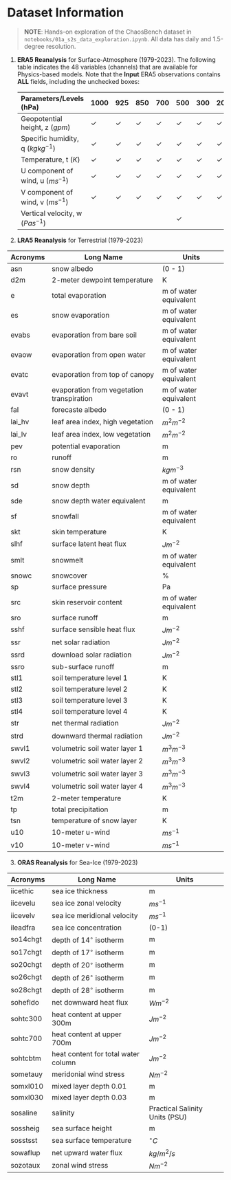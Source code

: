 # Dataset Information

> __NOTE__: Hands-on exploration of the ChaosBench dataset in `notebooks/01a_s2s_data_exploration.ipynb`. All data has daily and 1.5-degree resolution.
 
1. __ERA5 Reanalysis__ for Surface-Atmosphere (1979-2023). The following table indicates the 48 variables (channels) that are available for Physics-based models. Note that the __Input__ ERA5 observations contains __ALL__ fields, including the unchecked boxes:

    Parameters/Levels (hPa) | 1000 | 925 | 850 | 700 | 500 | 300 | 200 | 100 | 50 | 10
    :---------------------- | :----| :---| :---| :---| :---| :---| :---| :---| :--| :-|
    Geopotential height, z ($gpm$) | &check; | &check; | &check; | &check; | &check; | &check; | &check; | &check; | &check; | &check; |  
    Specific humidity, q ($kg kg^{-1}$) | &check; | &check; | &check; | &check; | &check; | &check; | &check; | &nbsp; | &nbsp; | &nbsp; |  
    Temperature, t ($K$) | &check; | &check; | &check; | &check; | &check; | &check; | &check; | &check; | &check; | &check; | &check; |  
    U component of wind, u ($ms^{-1}$) | &check; | &check; | &check; | &check; | &check; | &check; | &check; | &check; | &check; | &check; |  
    V component of wind, v ($ms^{-1}$) | &check; | &check; | &check; | &check; | &check; | &check; | &check; | &check; | &check; | &check; |  
    Vertical velocity, w ($Pas^{-1}$) | &nbsp; | &nbsp; | &nbsp; | &nbsp; | &check; | &nbsp; | &nbsp; | &nbsp; | &nbsp; | &nbsp; |  
    
2. __LRA5 Reanalysis__ for Terrestrial (1979-2023)

| Acronyms    | Long Name                            | Units            |
|------------------|-------------------------------------------|-----------------------|
| asn     | snow albedo                               | (0 - 1)               |
| d2m     | 2-meter dewpoint temperature              | K                     |
| e       | total evaporation                         | m of water equivalent |
| es      | snow evaporation                          | m of water equivalent |
| evabs   | evaporation from bare soil                | m of water equivalent |
| evaow   | evaporation from open water               | m of water equivalent |
| evatc   | evaporation from top of canopy            | m of water equivalent |
| evavt   | evaporation from vegetation transpiration | m of water equivalent |
| fal     | forecaste albedo                          | (0 - 1)               |
| lai\_hv | leaf area index, high vegetation          | $m^2 m^{-2}$          |
| lai\_lv | leaf area index, low vegetation           | $m^2 m^{-2}$          |
| pev     | potential evaporation                     | m                     |
| ro      | runoff                                    | m                     |
| rsn     | snow density                              | $kg m^{-3}$           |
| sd      | snow depth                                | m of water equivalent |
| sde     | snow depth water equivalent               | m                     |
| sf      | snowfall                                  | m of water equivalent |
| skt     | skin temperature                          | K                     |
| slhf    | surface latent heat flux                  | $J m^{-2}$            |
| smlt    | snowmelt                                  | m of water equivalent |
| snowc   | snowcover                                 | \%                    |
| sp      | surface pressure                          | Pa                    |
| src     | skin reservoir content                    | m of water equivalent |
| sro     | surface runoff                            | m                     |
| sshf    | surface sensible heat flux                | $J m^{-2}$            |
| ssr     | net solar radiation                       | $J m^{-2}$            |
| ssrd    | download solar radiation                  | $J m^{-2}$            |
| ssro    | sub-surface runoff                        | m                     |
| stl1    | soil temperature level 1                  | K                     |
| stl2    | soil temperature level 2                  | K                     |
| stl3    | soil temperature level 3                  | K                     |
| stl4    | soil temperature level 4                  | K                     |
| str     | net thermal radiation                     | $J m^{-2}$            |
| strd    | downward thermal radiation                | $J m^{-2}$            |
| swvl1   | volumetric soil water layer 1             | $m^3 m^{-3}$          |
| swvl2   | volumetric soil water layer 2             | $m^3 m^{-3}$          |
| swvl3   | volumetric soil water layer 3             | $m^3 m^{-3}$          |
| swvl4   | volumetric soil water layer 4             | $m^3 m^{-3}$          |
| t2m     | 2-meter temperature                       | K                     |
| tp      | total precipitation                       | m                     |
| tsn     | temperature of snow layer                 | K                     |
| u10     | 10-meter u-wind                           | $ms^{-1}$             |
| v10     | 10-meter v-wind                           | $ms^{-1}$             |


3. __ORAS Reanalysis__ for Sea-Ice (1979-2023)

| Acronyms    | Long Name                            | Units            |
|------------------|-------------------------------------------|-----------------------|
| iicethic | sea ice thickness                          | m                            |
| iicevelu | sea ice zonal velocity                     | $ms^{-1}$  |
| iicevelv | sea ice meridional velocity                | $ms^{-1}$  |
| ileadfra | sea ice concentration                      | (0-1)      |
| so14chgt | depth of 14$^\circ$ isotherm               | m          |
| so17chgt | depth of 17$^\circ$ isotherm               | m          |
| so20chgt | depth of 20$^\circ$ isotherm               | m          |
| so26chgt | depth of 26$^\circ$ isotherm               | m          |
| so28chgt | depth of 28$^\circ$ isotherm               | m          |
| sohefldo | net downward heat flux                     | $W m^{-2}$ |
| sohtc300 | heat content at upper 300m  | $J m^{-2}$ |
| sohtc700 | heat content at upper 700m | $J m^{-2}$ |
| sohtcbtm | heat content for total water column        | $J m^{-2}$ |
| sometauy | meridonial wind stress                     | $N m^{-2}$ |
| somxl010 | mixed layer depth 0.01                     | m          |
| somxl030 | mixed layer depth 0.03                     | m          |
| sosaline | salinity                                   | Practical Salinity Units (PSU) |
| sossheig | sea surface height                         | m                       |
| sosstsst | sea surface temperature                    | $^\circ C$ |
| sowaflup | net upward water flux                      | $kg/m^2/s$ |
| sozotaux | zonal wind stress                          | $N m^{-2}$ |



